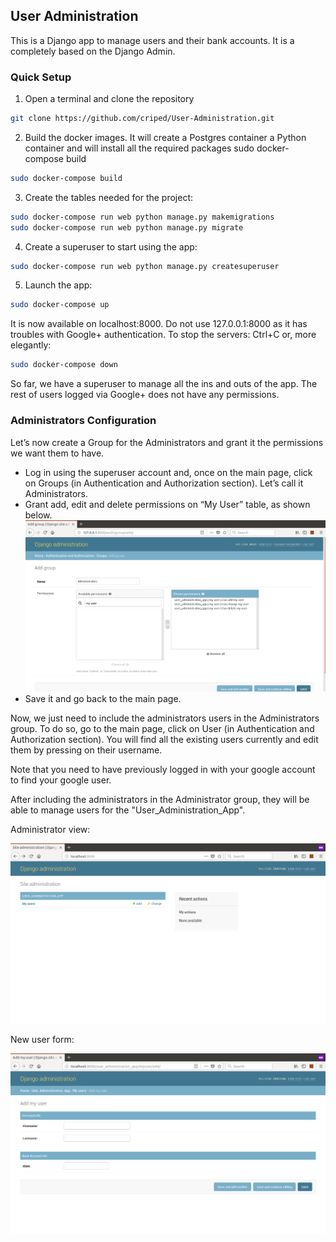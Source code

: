 
## User Administration

This is a Django app to manage users and their bank accounts. It is a completely based on the Django Admin.

### Quick Setup
1. Open a terminal and clone the repository 
```bash
git clone https://github.com/criped/User-Administration.git
```
2.	Build the docker images. It will create a Postgres container a Python container and will install all the required packages 
sudo docker-compose build
```bash
sudo docker-compose build
```
3.	Create the tables needed for the project:
```bash
sudo docker-compose run web python manage.py makemigrations
sudo docker-compose run web python manage.py migrate
```
4.	Create a superuser to start using the app:
```bash
sudo docker-compose run web python manage.py createsuperuser
```
5.	Launch the app:
```bash
sudo docker-compose up
```
It is now available on localhost:8000. Do not use 127.0.0.1:8000 as it has troubles with Google+ authentication. To stop the servers: Ctrl+C or, more elegantly:
```bash
sudo docker-compose down
```
So far, we have a superuser to manage all the ins and outs of the app. The rest of users logged via Google+ does not have any permissions.

### Administrators Configuration

Let’s now create a Group for the Administrators and grant it the permissions we want them to have.

- Log in using the superuser account and, once on the main page, click on Groups (in Authentication and Authorization section). Let’s call it Administrators.
- Grant add, edit and delete permissions on “My User” table, as shown below.
![alt text](https://raw.githubusercontent.com/criped/User-Administration/documentation/docs/images/granting_perms.png "Granting permissions for the Administrators Group")
- Save it and go back to the main page.

Now, we just need to include the administrators users in the Administrators group. To do so, go to the main page, click on User (in Authentication and Authorization section). You will find all the existing users currently and edit them by pressing on their username.

Note that you need to have previously logged in with your google account to find your google user.

After including the administrators in the Administrator group, they will be able to manage users for the "User_Administration_App".

Administrator view:

![alt text](https://raw.githubusercontent.com/criped/User-Administration/documentation/docs/images/administrator_view.png "Administrator view")

New user form:

![alt text](https://raw.githubusercontent.com/criped/User-Administration/documentation/docs/images/add_myuser_view.png "New user form")


